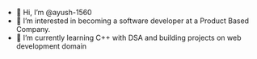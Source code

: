 - 👋 Hi, I’m @ayush-1560
- 👀 I’m interested in becoming a software developer at a Product Based Company.
- 🌱 I’m currently learning C++ with DSA and building projects on web development domain
  

<!---
ayush-1560/ayush-1560 is a ✨ special ✨ repository because its `README.md` (this file) appears on your GitHub profile.
You can click the Preview link to take a look at your changes.
--->
